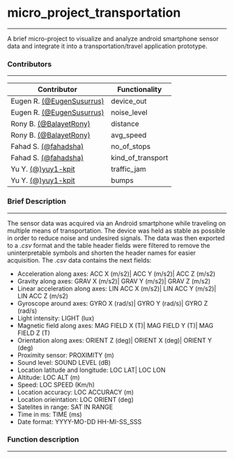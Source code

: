 # micro_project_transportation
****************************************************************************************************************************************
A brief micro-project to visualize and analyze android smartphone sensor data and  integrate it into a transportation/travel application prototype.
### Contributors
****************************************************************************************************************************************
Contributor                                                      |  Functionality 
---------------------------------------------------------------- | -----------------
Eugen R. [(@EugenSusurrus)](https://github.com/EugenSusurrus)    |  device_out
Eugen R. [(@EugenSusurrus)](https://github.com/EugenSusurrus)    |  noise_level
Rony B.  [(@BalayetRony)](https://github.com/BalayetRony)        |  distance
Rony B.  [(@BalayetRony)](https://github.com/BalayetRony)        |  avg_speed
Fahad S. [(@fahadsha)](https://github.com/fahadsha)              |  no_of_stops
Fahad S. [(@fahadsha)](https://github.com/fahadsha)              |  kind_of_transport
Yu Y.    [(@)yuy1-kpit](https://github.com/yuy1-kpit)            |  traffic_jam
Yu Y.    [(@)yuy1-kpit](https://github.com/yuy1-kpit)            |  bumps

### Brief Description
****************************************************************************************************************************************
The sensor data was acquired via an Android smartphone while traveling on multiple means of transportation. The device was held as stable as possible in order to reduce noise and undesired signals. The data was then exported to a *.csv* format and the table header fields were filtered to remove the uninterpretable symbols and shorten the header names for easier 
acquisition. The *.csv* data contains the next fields:

* Acceleration along axes:           ACC X (m/s2)|	ACC Y (m/s2)|	ACC Z (m/s2)
* Gravity along axes:                GRAV X (m/s2)|	GRAV Y (m/s2)|	GRAV Z (m/s2)
* Linear acceleration along axes:    LIN ACC X (m/s2)|	LIN ACC Y (m/s2)|	LIN ACC Z (m/s2)
* Gyroscope around axes:             GYRO X (rad/s)|	GYRO Y (rad/s)|	GYRO Z (rad/s)
* Light intensity:                   LIGHT (lux)
* Magnetic field along axes:         MAG FIELD X (T)| MAG FIELD Y (T)|	MAG FIELD Z (T)
* Orientation along axes:            ORIENT Z (deg)|	ORIENT X (deg)|	ORIENT Y (deg)
* Proximity sensor:                  PROXIMITY (m)
* Sound level:                       SOUND LEVEL (dB)
* Location latitude and longitude:   LOC LAT| LOC LON	
* Altitude:                          LOC ALT (m)
* Speed:                             LOC SPEED (Km/h)	
* Location accuracy:                 LOC ACCURACY (m)
* Location orieintation:             LOC ORIENT (deg)
* Satelites in range:                SAT IN RANGE
* Time in ms:                        TIME (ms)
* Date format:                       YYYY-MO-DD HH-MI-SS_SSS

### Function description
****************************************************************************************************************************************

